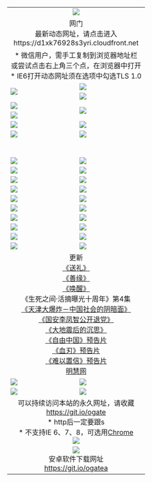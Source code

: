 ﻿<table>
  <tr></tr>
  <tr><td colspan=2 align=center><img src="https://cloud.githubusercontent.com/assets/11880933/13434984/f430fae2-e012-11e5-814f-c2df1e82b247.jpg" /></td></tr>
  <tr><td colspan=2 align=center>网门<br>最新动态网址，请点击进入
<br>https://d1xk76928s3yri.cloudfront.net
    </td>
  </tr>
  <tr>
    <td colspan=2 align=center>* 微信用户，需手工复制到浏览器地址栏<br>或尝试点击右上角三个点，在浏览器中打开
    <br>* IE6打开动态网址须在选项中勾选TLS 1.0</td>
  </tr>
  <tr>
    <td rowspan=2><a href="https://d1xk76928s3yri.cloudfront.net/ogUP.aspx?name=11DKC.mp4&list=11DKC" target="_blank"><img src="https://d1xk76928s3yri.cloudfront.net/Up/11DKC1.jpg" /></a></td> 
    <td><div><a href="https://d1xk76928s3yri.cloudfront.net/ogUP.aspx?name=LRWS.mp4&list=LRWS" target="_blank"><img src="https://d1xk76928s3yri.cloudfront.net/Up/LRWS.jpg" /></a></td>
   </tr>
  <tr>
    <td><a href="https://d1xk76928s3yri.cloudfront.net/ogNiceVedio.aspx" target="_blank"><img src="https://d1xk76928s3yri.cloudfront.net/Up/11TGKDY.jpg" /></a></td>
  </tr>
  <tr>
    <td><a href="https://d1xk76928s3yri.cloudfront.net/ogUP.aspx?name=JQR.mp4&count=2" target="_blank"><img src="https://d1xk76928s3yri.cloudfront.net/Up/JQR.jpg" /></a></td>   
    <td rowspan=2><a href="https://d1xk76928s3yri.cloudfront.net/ogUP.aspx?name=JP.mp4&count=9" target="_blank"><img src="https://d1xk76928s3yri.cloudfront.net/Up/JP.jpg" /></td>
  </tr>
  <tr>
    <td><a href="https://d1xk76928s3yri.cloudfront.net/ogUP.aspx?name=WH.mp4" target="_blank"><img src="https://d1xk76928s3yri.cloudfront.net/Up/WH.jpg" /></a></td>
  </tr>
  <tr>
    <td><a href="https://d1xk76928s3yri.cloudfront.net/ogUP.aspx?name=SSZJ.mp4&list=SSZJ" target="_blank"><img src="https://d1xk76928s3yri.cloudfront.net/Up/SSZJ.jpg" /></a></td>
    <td><a href="https://d1xk76928s3yri.cloudfront.net/ogUP.aspx?name=1XQK.mp4&count=13" target="_blank"><img src="https://d1xk76928s3yri.cloudfront.net/Up/1XQK.jpg" /></a</td>
  </tr>
  <tr>
    <td><a href="https://d1xk76928s3yri.cloudfront.net/ogUP.aspx?name=ZY.mp4&count=2015|16" target="_blank"><img src="https://d1xk76928s3yri.cloudfront.net/Up/ZY.jpg" /></a</td>
    <td><a href="https://d1xk76928s3yri.cloudfront.net/ogUP.aspx?name=XTFY.mp4&count=B|2,A|24" target="_blank"><img src="https://d1xk76928s3yri.cloudfront.net/Up/XTFY.jpg" /></a></td>
  </tr>
  <tr height="40">
  </tr>
  <tr>
    <td><a href="https://d1xk76928s3yri.cloudfront.net/ogUP.aspx?name=4SQQ.mp4&list=4SQQ" target="_blank"><img src="https://d1xk76928s3yri.cloudfront.net/Up/4SQQ0.jpg"/></a></td>
    <td><a href="https://d1xk76928s3yri.cloudfront.net/ogUP.aspx?name=4SHQ.mp4&list=4SHQ" target="_blank"><img src="https://d1xk76928s3yri.cloudfront.net/Up/4SHQ0.jpg"/></a></td>
  </tr>
  <tr>
    <td><a href="https://d1xk76928s3yri.cloudfront.net/ogUP.aspx?name=4SZG.mp4&list=4SZG" target="_blank"><img src="https://d1xk76928s3yri.cloudfront.net/Up/4SZG0.jpg"/></a></td>
    <td><a href="https://d1xk76928s3yri.cloudfront.net/ogUP.aspx?name=4SDJ.mp4&list=4SDJ" target="_blank"><img src="https://d1xk76928s3yri.cloudfront.net/Up/4SDJ0.jpg"/></a></td>
  </tr>
  <tr>
    <td><a href="https://d1xk76928s3yri.cloudfront.net/ogUP.aspx?name=4SGX.mp4&list=4SGX" target="_blank"><img src="https://d1xk76928s3yri.cloudfront.net/Up/4SGX0.jpg"/></a></td>
    <td><a href="https://d1xk76928s3yri.cloudfront.net/ogUP.aspx?name=4SHD.mp4&list=4SHD" target="_blank"><img src="https://d1xk76928s3yri.cloudfront.net/Up/4SHD0.jpg"/></a></td>
  </tr>
  <tr>
    <td><a href="https://d1xk76928s3yri.cloudfront.net/ogUP.aspx?name=4CTX.mp4&list=4CTX" target="_blank"><img src="https://d1xk76928s3yri.cloudfront.net/Up/4CTX0.jpg"/></a></td>
    <td><a href="https://d1xk76928s3yri.cloudfront.net/ogUP.aspx?name=4CWZ.mp4&list=4CWZ" target="_blank"><img src="https://d1xk76928s3yri.cloudfront.net/Up/4CWZ0.jpg"/></a></td>
  </tr>
  <tr>
    <td><a href="https://d1xk76928s3yri.cloudfront.net/onUP.aspx?name=https://d1lqqjldbsh7xo.cloudfront.net/" target="_blank"><img src="https://d1xk76928s3yri.cloudfront.net/Up/0DTW.jpg"/></a></td>
    <td><a href="https://d1xk76928s3yri.cloudfront.net/onUP.aspx?name=https://d240ns8up8earz.cloudfront.net/acenter/" target="_blank"><img src="https://d1xk76928s3yri.cloudfront.net/Up/0TDW.jpg" /></a></td>
  </tr>
  <tr>
    <td><a href="https://d1xk76928s3yri.cloudfront.net/onUP.aspx?name=https://d4508d6vomz2p.cloudfront.net/gb/nsc413.htm" target="_blank"><img src="https://d1xk76928s3yri.cloudfront.net/Up/0DJY.jpg" /></a></td>
    <td><a href="https://d1xk76928s3yri.cloudfront.net/onUP.aspx?name=https://dilo7bqpjb57y.cloudfront.net/xtr/gb/prog204.html" target="_blank"><img src="https://d1xk76928s3yri.cloudfront.net/Up/0XTR.jpg" /></a></td>
  </tr>
  <tr>
    <td><a href="https://d1xk76928s3yri.cloudfront.net/onUP.aspx?name=https://d3aj00iefsmfgc.cloudfront.net/" target="_blank"><img src="https://d1xk76928s3yri.cloudfront.net/Up/0MHW.jpg" /></a></td>
    <td><a href="https://d1xk76928s3yri.cloudfront.net/onUP.aspx?name=https://d20wz7qt14x5d2.cloudfront.net/" target="_blank"><img src="https://d1xk76928s3yri.cloudfront.net/Up/0ZJW.jpg" /></a></td>
  </tr>
  <tr>
    <td><a href="https://d1xk76928s3yri.cloudfront.net/ogUP.aspx?name=0FG.zip" target="_blank"><img src="https://d1xk76928s3yri.cloudfront.net/Up/0FG.jpg" /></a></td>
    <td><a href="https://d1xk76928s3yri.cloudfront.net/ogUP.aspx?name=0FGA.apk" target="_blank"><img src="https://d1xk76928s3yri.cloudfront.net/Up/0FGA.jpg" /></a></td>
  </tr>
  <tr>
    <td><a href="https://d1xk76928s3yri.cloudfront.net/ogUP.aspx?name=0U.zip" target="_blank"><img src="https://d1xk76928s3yri.cloudfront.net/Up/0U.jpg" /></a></td>
    <td><a href="https://d1xk76928s3yri.cloudfront.net/ogUP.aspx?name=0UA.apk" target="_blank"><img src="https://d1xk76928s3yri.cloudfront.net/Up/0UA.jpg" /></a></td>
  </tr>
  <tr>
    <td><a href="https://d1xk76928s3yri.cloudfront.net/ogUP.aspx?name=0iPPOTV.zip" target="_blank"><img src="https://d1xk76928s3yri.cloudfront.net/Up/0iPPOTV.jpg" /></a></td>
    <td><a href="https://d1xk76928s3yri.cloudfront.net/ogUP.aspx?name=0iNTD.apk" target="_blank"><img src="https://d1xk76928s3yri.cloudfront.net/Up/0iNTD.jpg" /></a></td>
  </tr>
  <tr>
    <td colspan=2 align=center>更新<br>
      <a href="https://d1xk76928s3yri.cloudfront.net/ogUP.aspx?name=4ESL.mp4" target="_blank">《送礼》</a><br>
      <a href="https://d1xk76928s3yri.cloudfront.net/ogUP.aspx?name=4ESY.mp4" target="_blank">《善缘》</a><br>
      <a href="https://d1xk76928s3yri.cloudfront.net/ogUP.aspx?name=4EHX.mp4" target="_blank">《唤醒》</a><br>
      《生死之间·活摘曝光十周年》第4集</a><br>
      <a href="https://d1xk76928s3yri.cloudfront.net/ogUP.aspx?name=4TJDBZ.mp4" target="_blank">《天津大爆炸－中国社会的阴暗面》</a><br>
      <a href="https://d1xk76928s3yri.cloudfront.net/ogUP.aspx?name=4LFZ.mp4" target="_blank">《国安李凤智公开退党》</a><br>
      <a href="https://d1xk76928s3yri.cloudfront.net/ogUP.aspx?name=4DDZHDCS.mp4" target="_blank">《大地震后的沉思》</a><br>
      <a href="https://d1xk76928s3yri.cloudfront.net/ogUP.aspx?name=11ZYZG0.mp4" target="_blank">《自由中国》预告片</a><br>
      <a href="https://d1xk76928s3yri.cloudfront.net/ogUP.aspx?name=11XR.mp4" target="_blank">《血刃》预告片</a><br>
      <a href="https://d1xk76928s3yri.cloudfront.net/ogUP.aspx?name=11NYZX.mp4&count=2" target="_blank">《难以置信》预告片</a><br>
      <a href="https://d1xk76928s3yri.cloudfront.net/onUP.aspx?name=https://www.minghui.org/" target="_blank">明慧网</a></td>
    </td>
  </tr>
  <tr>
    <td><a href="https://d1xk76928s3yri.cloudfront.net/ogNice.aspx" target="_blank"><img src="https://cloud.githubusercontent.com/assets/11880933/13720378/f84bb392-e841-11e5-8739-815049dd6ff8.jpg" /></a></td>
    <td><a href="https://d1xk76928s3yri.cloudfront.net/onCO.aspx?ob=600事物&op=增删改&args=WH1~%23类型6新闻%7c%23类型6评论&mode=" target="_blank"><img src="https://cloud.githubusercontent.com/assets/11880933/13720380/04d76a16-e842-11e5-8833-e627daa88802.jpg" /></a></td> 
  </tr>
  <tr>
    <td><a href="https://d1xk76928s3yri.cloudfront.net/ogDY.aspx" target="_blank"><img src="https://cloud.githubusercontent.com/assets/11880933/13720384/11817090-e842-11e5-9571-7dc2f1af9f42.jpg" /></a></td>
    <td><a href="https://d1xk76928s3yri.cloudfront.net/ogST.aspx" target="_blank"><img src="https://cloud.githubusercontent.com/assets/11880933/13720385/1467ea3c-e842-11e5-86df-c96c9a556aaf.jpg" /></a></td> 
  </tr>
  <!--tr>
    <td colspan=2 align=center>
      <微信可扫描以下临时二维码<br/>https://bit.ly/1mBQHW8<br/><a href="https://d1xk76928s3yri.cloudfront.net/Up/0WMGDL3.png" target="_blank"><img src="https://d1xk76928s3yri.cloudfront.net/Up/0WMGD3.png"/></a>
  </tr-->
  <tr>
    <td colspan=2 align=center>可以持续访问本站的永久网址，请收藏<br/><a href="https://git.io/ogate" target="_blank">https://git.io/ogate</a><br/>* http后一定要跟s<br/>* 不支持IE 6、7、8，可选用<a href="http://www.odisk.org/Upload/0ChromePortable.zip">Chrome</a><br/><a href="https://d1xk76928s3yri.cloudfront.net/Up/0WMGDL2.png" target="_blank"><img src="https://d1xk76928s3yri.cloudfront.net/Up/0WMGD2.png"/></a></td>
  </tr>
  <tr>
    <td colspan=2 align=center><a href="https://d1xk76928s3yri.cloudfront.net/ogUP.aspx?name=0oGate.apk" target="_blank"><img src="https://cloud.githubusercontent.com/assets/11880933/13720399/75e143ee-e842-11e5-9f0a-1421f423c80f.jpg" /></a><br>安卓软件下载网址<br><a href="https://git.io/ogatea">https://git.io/ogatea</a></td>
  </tr>
  <!--tr>
    <td colspan=2 align=center>可能失效的动态网址
    </td>
  </tr-->
</table>
